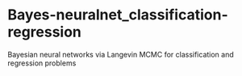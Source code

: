 # Bayes-neuralnet_classification-regression
Bayesian neural networks via Langevin MCMC for classification and regression problems 
